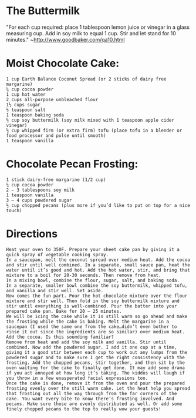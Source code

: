 # The Buttermilk

"For each cup required: place 1 tablespoon lemon juice or vinegar in a glass measuring cup. Add in soy milk to equal 1 cup. Stir and let stand for 10 minutes." ~http://www.goodbaker.com/qa10.html

# Moist Chocolate Cake:
    1 cup Earth Balance Coconut Spread (or 2 sticks of dairy free margarine)
    ¼ cup cocoa powder
    1 cup hot water
    2 cups all-purpose unbleached flour
    1½ cups sugar
    ½ teaspoon salt
    1 teaspoon baking soda
    ½ cup soy buttermilk (soy milk mixed with 1 teaspoon apple cider vinegar)
    ½ cup whipped firm (or extra firm) tofu (place tofu in a blender or food processor and pulse until smooth)
    1 teaspoon vanilla

# Chocolate Pecan Frosting:
    1 stick dairy-free margarine (1/2 cup)
    ¼ cup cocoa powder
    2 – 3 tablespoons soy milk
    1 teaspoon vanilla
    3 – 4 cups powdered sugar
    ½ cup chopped pecans (plus more if you’d like to put on top for a nice touch)

# Directions


    Heat your oven to 350F. Prepare your sheet cake pan by giving it a quick spray of vegetable cooking spray.
    In a saucepan, melt the coconut spread over medium heat. Add the cocoa and stir until well combined. In a separate, small sauce pan, heat the water until it’s good and hot. Add the hot water, stir, and bring that mixture to a boil for 20-30 seconds. Then remove from heat.
    In a mixing bowl, combine the flour, sugar, salt, and baking soda.
    In a separate, smaller bowl combine the soy buttermilk, whipped tofu, and vanilla and stir well. Set aside.
    Now comes the fun part. Pour the hot chocolate mixture over the flour mixture and stir well. Then fold in the soy buttermilk mixture and stir until everything is well-combined. Pour the batter into your prepared cake pan. Bake for 20 – 25 minutes.
    We will be icing the cake while it is still warm so go ahead and make the frosting while the cake is baking. Melt the margarine in a saucepan (I used the same one from the cake…didn’t even bother to rinse it out since the ingredients are so similar) over medium heat. Add the cocoa. Is this sounding familiar?
    Remove from heat and add the soy milk and vanilla. Stir until combined. Now add the powdered sugar. I add it one cup at a time, giving it a good stir between each cup to work out any lumps from the powdered sugar and to make sure I get the right consistency with the frosting. Add the chopped pecans, stir together, and then sit by the oven waiting for the cake to finally get done. It may add some drama if you act annoyed at how long it’s taking. The kiddos will laugh if you throw in a few exasperated facial expressions too.
    Once the cake is done, remove it from the oven and pour the prepared frosting evenly over the still warm cake. Let the heat help you spread that frosting out all the way through from the far corners of the cake. You want every bite to know there’s frosting involved. And pecans. Make sure those are evenly distributed as well. Or add some finely chopped pecans to the top to really wow your guests!
